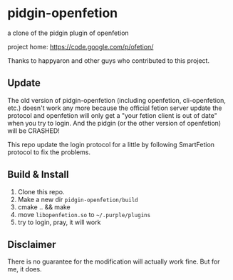# pidgin-openfetion

a clone of the pidgin plugin of openfetion

project home: https://code.google.com/p/ofetion/

Thanks to happyaron and other guys who contributed to this project.

## Update

The old version of pidgin-openfetion (including openfetion, cli-openfetion, etc.) doesn't work any more because the official fetion server update the protocol and openfetion will only get a "your fetion client is out of date" when you try to login. And the pidgin (or the other version of openfetion) will be CRASHED!

This repo update the login protocol for a little by following SmartFetion protocol to fix the problems.

## Build & Install

1. Clone this repo.
2. Make a new dir `pidgin-openfetion/build`
3. cmake .. && make
4. move `libopenfetion.so` to `~/.purple/plugins`
5. try to login, pray, it will work

## Disclaimer

There is no guarantee for the modification will actually work fine. But for me, it does.
